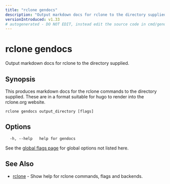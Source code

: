 ```yaml
---
title: "rclone gendocs"
description: "Output markdown docs for rclone to the directory supplied."
versionIntroduced: v1.33
# autogenerated - DO NOT EDIT, instead edit the source code in cmd/gendocs/ and as part of making a release run "make commanddocs"
---
```

# rclone gendocs

Output markdown docs for rclone to the directory supplied.

## Synopsis

This produces markdown docs for the rclone commands to the directory
supplied.  These are in a format suitable for hugo to render into the
rclone.org website.

```
rclone gendocs output_directory [flags]
```

## Options

```
  -h, --help   help for gendocs
```

See the [global flags page](/flags/) for global options not listed here.

## See Also

* [rclone](/commands/rclone/)	 - Show help for rclone commands, flags and backends.

